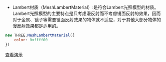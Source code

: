 * Lambert材质（MeshLambertMaterial）:是符合Lambert光照模型的材质。Lambert光照模型的主要特点是只考虑漫反射而不考虑镜面反射的效果，因而对于金属、镜子等需要镜面反射效果的物体就不适应，对于其他大部分物体的漫反射效果都是适用的。

```javascript
new THREE.MeshLambertMaterial({
    color: 0xffff00
})
```

[查看演示](https://majieco.github.io/3d/example/demo/4.2.1.html)